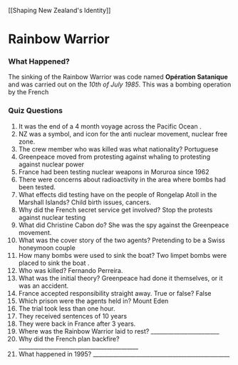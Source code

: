 [[Shaping New Zealand's Identity]]
# Rainbow Warrior
### What Happened?
The sinking of the Rainbow Warrior was code named **Opération Satanique** and was carried out on the *10th of July 1985*. This was a bombing operation by the French 

### Quiz Questions
1. It was the end of a 4 month voyage across the Pacific Ocean  .
2. NZ was a symbol, and icon for the anti nuclear movement, nuclear free zone.
3. The crew member who was killed was what nationality?  Portuguese
4. Greenpeace moved from protesting against whaling to protesting against nuclear power 
5. France had been testing nuclear weapons in Moruroa since 1962 
6. There were concerns about radioactivity in the area where bombs had been tested. 
7. What effects did testing have on the people of Rongelap Atoll in the Marshall Islands? Child birth issues, cancers. 
8. Why did the French secret service get involved? Stop the protests against nuclear testing
9. What did Christine Cabon do? She was the spy against the Greenpeace movement. 
10. What was the cover story of the two agents? Pretending to be a Swiss honeymoon couple 
11. How many bombs were used to sink the boat? Two limpet bombs were placed to sink the boat .
12. Who was killed? Fernando Perreira.
12. What was the initial theory? Greenpeace had done it themselves, or it was an accident. 
13. France accepted responsibility straight away. True or false? False 
14. Which prison were the agents held in? Mount Eden 
15. The trial took less than one hour.
16. They received sentences of 10 years 
17. They were back in France after 3 years. 
18. Where was the Rainbow Warrior laid to rest? ________________________
19. Why did the French plan backfire? __________________________________________
20. What happened in 1995? ________________________________________________